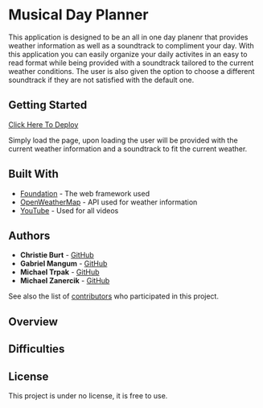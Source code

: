 # Musical Day Planner

This application is designed to be an all in one day planenr that provides weather information as well as a soundtrack to compliment your day. With this application you can easily organize your daily activites in an easy to read format while being provided with a soundtrack tailored to the current weather conditions. The user is also given the option to choose a different soundtrack if they are not satisfied with the default one.

## Getting Started
 [Click Here To Deploy](https://mikezanercik.github.io/MusicalDayPlanner/)

Simply load the page, upon loading the user will be provided with the current weather information and a soundtrack to fit the current weather. 



## Built With

* [Foundation](https://foundation.zurb.com/) - The web framework used
* [OpenWeatherMap](https://openweathermap.org/) - API used for weather information
* [YouTube](http://youtube.com) - Used for all videos

## Authors

* **Christie Burt** - [GitHub](https://github.com/TwoByteKitty)
* **Gabriel Mangum** - [GitHub](https://github.com/GabrielTMangum)
* **Michael Trpak** - [GitHub](https://github.com/mrtrpak)
* **Michael Zanercik** - [GitHub](https://github.com/MikeZanercik)


See also the list of [contributors](https://github.com/MikeZanercik/MusicalDayPlanner) who participated in this project.

## Overview

## Difficulties

## License

This project is under no license, it is free to use.


